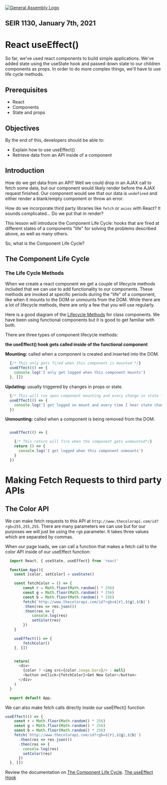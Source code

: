[![General Assembly Logo](https://camo.githubusercontent.com/1a91b05b8f4d44b5bbfb83abac2b0996d8e26c92/687474703a2f2f692e696d6775722e636f6d2f6b6538555354712e706e67)](https://generalassemb.ly/education/web-development-immersive)

## SEIR 1130, January 7th, 2021

# React useEffect()

So far, we've used react components to build simple applications. We've added state using the useState hook and passed down state to our children components as props. In order to do more complex things, we'll have to use life cycle methods.

## Prerequisites

- React
- Components
- State and props

## Objectives

By the end of this, developers should be able to:

- Explain how to use useEffect()
- Retrieve data from an API inside of a component

## Introduction

How do we get data from an API? Well we could drop in an AJAX call to fetch some
data, but our component would likely render before the AJAX request finished.
Our component would see that our data is `undefined` and either render a
blank/empty component or throw an error.

How do we incorporate third party libraries like `fetch` or `axios` with React?
It sounds complicated... Do we put that in render?

This lesson will introduce the Component Life Cycle: hooks that are fired at
different states of a components "life" for solving the problems described
above, as well as many others.

So, what is the Component Life Cycle?




## The Component Life Cycle



### The Life Cycle Methods


When we create a react component we get a couple of lifecycle methods included
that we can use to add functionality to our components. These methods are
invoked at specific periods during the "life" of a component, like when it
mounts to the DOM or unmounts from the DOM. While there are a lot of lifecycle
methods, there are only a few that you will use regularly.

Here is a good diagram of the [Lifecycle Methods](https://projects.wojtekmaj.pl/react-lifecycle-methods-diagram/) for class components.
We have been using functional components but it is good to get familiar with both.

There are three types of component lifecycle methods:

**the useEffect() hook gets called inside of the functional component**

**Mounting:** called when a component is created and inserted into the DOM.

```js
  {/* This only gets fired when this component is mounted */}
  useEffect(() => {
    console.log('I only get logged when this component mounts')
  }, [])
```

**Updating:** usually triggered by changes in props or state.

```js
  {/* This will run upon component mounting and every change in state */}
  useEffect(() => {
    console.log('I get logged on mount and every time I hear state change')
  })
```


**Unmounting:** called when a component is being removed from the DOM.

```js

  useEffect(() => {

    {/* This return will fire when the component gets unmounted*/}
    return () => {
      console.log('I get logged when this component unmounts')
    }
  })
```

# Making Fetch Requests to third party APIs

## The Color API

We can make fetch requests to this API at `http://www.thecolorapi.com/id?rgb=255,255,255`. There are many parameters
we can use but for our purposes we will just be using the `rgb` parameter. It takes three values which are separated by commas.

When our page loads, we can call a function that makes a fetch call to the color API inside of our useEffect function:

```js
  import React, { useState, useEffect} from 'react'

  function App(){
    const [color, setColor] = useState()

    const fetchColor = () => {
        const r = Math.floor(Math.random() * 256)
        const g = Math.floor(Math.random() * 256)
        const b = Math.floor(Math.random() * 256)
        fetch(`http://www.thecolorapi.com/id?rgb=${r},${g},${b}`)
        .then(res => res.json())
        .then(res => {
            console.log(res)
            setColor(res)
        })
    }

    useEffect(() => {
        fetchColor()
    }, [])


    return(
      <div>
        {color ? <img src={color.image.bare}/> : null}
        <button onClick={fetchColor}>Get New Color</button>
      </div>
    )
  }

  export default App;

```

We can also make fetch calls directly inside our useEffect() function

```js
useEffect(() => {
    const r = Math.floor(Math.random() * 256)
    const g = Math.floor(Math.random() * 256)
    const b = Math.floor(Math.random() * 256)
    fetch(`http://www.thecolorapi.com/id?rgb=${r},${g},${b}`)
      .then(res => res.json())
      .then(res => {
        console.log(res)
        setColor(res)
      })
  }, [])


```



Review the documentation on
[The Component Life Cycle](https://reactjs.org/docs/react-component.html#the-component-lifecycle).
[The useEffect Hook](https://reactjs.org/docs/hooks-effect.html)

